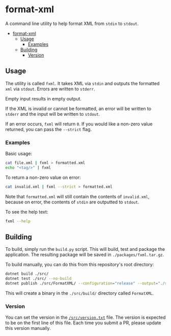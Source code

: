 # format-xml

A command line utility to help format XML from `stdin` to `stdout`.

- [format-xml](#format-xml)
  - [Usage](#usage)
    - [Examples](#examples)
  - [Building](#building)
    - [Version](#version)

## Usage

The utility is called `fxml`. It takes XML via `stdin` and outputs the formatted `xml` via `stdout`. Errors are written to `stderr`.

Empty input results in empty output.

If the XML is invalid or cannot be formatted, an error will be written to `stderr` and the input will be written to `stdout`.

If an error occurs, `fxml` will return `0`. If you would like a non-zero value returned, you can pass the `--strict` flag.

### Examples

Basic usage:

```bash
cat file.xml | fxml > formatted.xml
echo "<tag/>" | fxml
```

To return a non-zero value on error:

```bash
cat invalid.xml | fxml --strict > formatted.xml
```

Note that `formatted.xml` will still contain the contents of `invalid.xml`, because on error, the contents of `stdin` are outputted to `stdout`.

To see the help text:

```bash
fxml --help
```

## Building

To build, simply run the `build.py` script. This will build, test and package the application. The resulting package will be saved in `./packages/fxml.tar.gz`.

To build manually, you can do this from this repository's root directory:

```bash
dotnet build ./src/
dotnet test ./src/ --no-build
dotnet publish ./src/FormatXML/ --configuration="release" --output="./src/build/" --self-contained true
```

This will create a binary in the `./src/build/` directory called `FormatXML`.

### Version

You can set the version in the [`/src/version.txt`](/src/version.txt) file. The version is expected to be on the first line of this file. Each time you submit a PR, please update this version manually.
